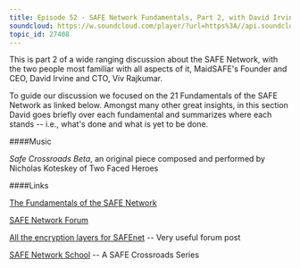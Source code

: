 ```yaml
---
title: Episode 52 - SAFE Network Fundamentals, Part 2, with David Irvine and Viv Rajkumar
soundcloud: https://w.soundcloud.com/player/?url=https%3A//api.soundcloud.com/tracks/570895926
topic_id: 27408
---
```


This is part 2 of a wide ranging discussion about the SAFE Network, with the two people most familiar with all aspects of it, MaidSAFE's Founder and CEO, David Irvine and CTO, Viv Rajkumar.

To guide our discussion we focused on the 21 Fundamentals of the SAFE Network as linked below. Amongst many other great insights, in this section David goes briefly over each fundamental and summarizes where each stands -- i.e., what's done and what is yet to be done.

####Music

*Safe Crossroads Beta*, an original piece composed and performed by Nicholas Koteskey of Two Faced Heroes

####Links

[The Fundamentals of the SAFE Network](https://safenetforum.org/t/safe-network-fundamentals-context/25352)

[SAFE Network Forum](https://safenetforum.org)

[All the encryption layers for SAFEnet](https://safenetforum.org/t/all-the-encryption-layers-for-safenet/2270)  -- Very useful forum post

[SAFE Network School](https://safecrossroads.net/safe-network-school/) -- A SAFE Crossroads Series


